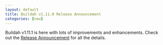 ```yaml
---
layout: default
title: Buildah v1.11.0 Release Announcement
categories: [new]
---
```

Buildah v1.11.1 is here with lots of improvements and enhancements.  Check out the [Release Announcement](https://buildah.io/releases/2019/09/05/Buildah-version-v1.11.0.html) for all the details.
